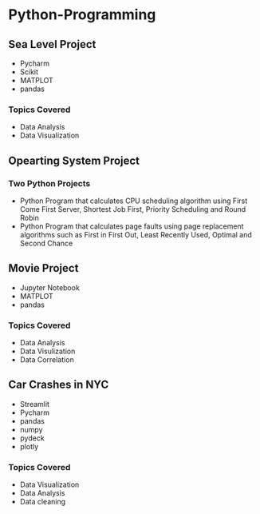 # Python-Programming


## Sea Level Project
* Pycharm
* Scikit
* MATPLOT
* pandas
### Topics Covered
* Data Analysis
* Data Visualization
  

## Opearting System Project
### Two Python Projects
* Python Program that calculates CPU scheduling algorithm using First Come First Server, Shortest Job First, Priority Scheduling and Round Robin
* Python Program that calculates page faults using page replacement algorithms such as First in First Out, Least Recently Used, Optimal and Second Chance



## Movie Project
* Jupyter Notebook
* MATPLOT
* pandas
### Topics Covered
* Data Analysis
* Data Visulization
* Data Correlation

## Car Crashes in NYC
* Streamlit
* Pycharm
* pandas
* numpy
* pydeck
* plotly
### Topics Covered
* Data Visualization
* Data Analysis
* Data cleaning
